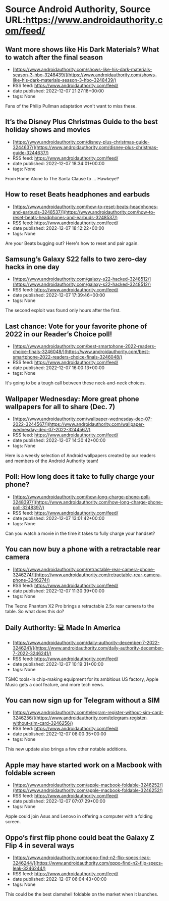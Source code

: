 # Source Android Authority, Source URL:https://www.androidauthority.com/feed/

## Want more shows like His Dark Materials? What to watch after the final season
 - [https://www.androidauthority.com/shows-like-his-dark-materials-season-3-hbo-3248439/](https://www.androidauthority.com/shows-like-his-dark-materials-season-3-hbo-3248439/)
 - RSS feed: https://www.androidauthority.com/feed/
 - date published: 2022-12-07 21:27:18+00:00
 - tags: None

Fans of the Philip Pullman adaptation won't want to miss these.

## It’s the Disney Plus Christmas Guide to the best holiday shows and movies
 - [https://www.androidauthority.com/disney-plus-christmas-guide-3244637/](https://www.androidauthority.com/disney-plus-christmas-guide-3244637/)
 - RSS feed: https://www.androidauthority.com/feed/
 - date published: 2022-12-07 18:34:01+00:00
 - tags: None

From Home Alone to The Santa Clause to ... Hawkeye?

## How to reset Beats headphones and earbuds
 - [https://www.androidauthority.com/how-to-reset-beats-headphones-and-earbuds-3248537/](https://www.androidauthority.com/how-to-reset-beats-headphones-and-earbuds-3248537/)
 - RSS feed: https://www.androidauthority.com/feed/
 - date published: 2022-12-07 18:12:22+00:00
 - tags: None

Are your Beats bugging out? Here's how to reset and pair again.

## Samsung’s Galaxy S22 falls to two zero-day hacks in one day
 - [https://www.androidauthority.com/galaxy-s22-hacked-3248512/](https://www.androidauthority.com/galaxy-s22-hacked-3248512/)
 - RSS feed: https://www.androidauthority.com/feed/
 - date published: 2022-12-07 17:39:46+00:00
 - tags: None

The second exploit was found only hours after the first.

## Last chance: Vote for your favorite phone of 2022 in our Reader’s Choice poll!
 - [https://www.androidauthority.com/best-smartphone-2022-readers-choice-finals-3246048/](https://www.androidauthority.com/best-smartphone-2022-readers-choice-finals-3246048/)
 - RSS feed: https://www.androidauthority.com/feed/
 - date published: 2022-12-07 16:00:13+00:00
 - tags: None

It's going to be a tough call between these neck-and-neck choices.

## Wallpaper Wednesday: More great phone wallpapers for all to share (Dec. 7)
 - [https://www.androidauthority.com/wallpaper-wednesday-dec-07-2022-3244567/](https://www.androidauthority.com/wallpaper-wednesday-dec-07-2022-3244567/)
 - RSS feed: https://www.androidauthority.com/feed/
 - date published: 2022-12-07 14:30:42+00:00
 - tags: None

Here is a weekly selection of Android wallpapers created by our readers and members of the Android Authority team!

## Poll: How long does it take to fully charge your phone?
 - [https://www.androidauthority.com/how-long-charge-phone-poll-3248397/](https://www.androidauthority.com/how-long-charge-phone-poll-3248397/)
 - RSS feed: https://www.androidauthority.com/feed/
 - date published: 2022-12-07 13:01:42+00:00
 - tags: None

Can you watch a movie in the time it takes to fully charge your handset?

## You can now buy a phone with a retractable rear camera
 - [https://www.androidauthority.com/retractable-rear-camera-phone-3246274/](https://www.androidauthority.com/retractable-rear-camera-phone-3246274/)
 - RSS feed: https://www.androidauthority.com/feed/
 - date published: 2022-12-07 11:30:39+00:00
 - tags: None

The Tecno Phantom X2 Pro brings a retractable 2.5x rear camera to the table. So what does this do?

## Daily Authority: 💻 Made In America
 - [https://www.androidauthority.com/daily-authority-december-7-2022-3246241/](https://www.androidauthority.com/daily-authority-december-7-2022-3246241/)
 - RSS feed: https://www.androidauthority.com/feed/
 - date published: 2022-12-07 10:19:31+00:00
 - tags: None

TSMC tools-in chip-making equipment for its ambitious US factory, Apple Music gets a cool feature, and more tech news.

## You can now sign up for Telegram without a SIM
 - [https://www.androidauthority.com/telegram-register-without-sim-card-3246256/](https://www.androidauthority.com/telegram-register-without-sim-card-3246256/)
 - RSS feed: https://www.androidauthority.com/feed/
 - date published: 2022-12-07 08:00:35+00:00
 - tags: None

This new update also brings a few other notable additions.

## Apple may have started work on a Macbook with foldable screen
 - [https://www.androidauthority.com/apple-macbook-foldable-3246252/](https://www.androidauthority.com/apple-macbook-foldable-3246252/)
 - RSS feed: https://www.androidauthority.com/feed/
 - date published: 2022-12-07 07:07:29+00:00
 - tags: None

Apple could join Asus and Lenovo in offering a computer with a folding screen.

## Oppo’s first flip phone could beat the Galaxy Z Flip 4 in several ways
 - [https://www.androidauthority.com/oppo-find-n2-flip-specs-leak-3246244/](https://www.androidauthority.com/oppo-find-n2-flip-specs-leak-3246244/)
 - RSS feed: https://www.androidauthority.com/feed/
 - date published: 2022-12-07 06:04:43+00:00
 - tags: None

This could be the best clamshell foldable on the market when it launches.
